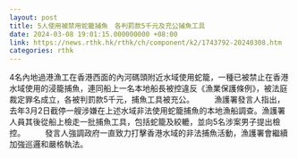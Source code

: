 ```yaml
---
layout: post
title: 5人使用被禁用蛇籠捕魚　各判罰款5千元及充公捕魚工具
date: 2024-03-08 19:01:15.000000000 +08:00
link: https://news.rthk.hk/rthk/ch/component/k2/1743792-20240308.htm
categories: rthk
---
```


4名內地過港漁工在香港西面的內河碼頭附近水域使用蛇籠，一種已被禁止在香港水域使用的浸籠捕魚，連同船上一名本地船長被控違反《漁業保護條例》，被法庭裁定罪名成立，各被判罰款5千元，捕魚工具被充公。
　　 
漁護署發言人指出，去年3月2日截停一艘涉嫌在上述水域非法使用蛇籠捕魚的本地漁船調查。漁護署人員其後從船上檢走一批捕魚工具，包括蛇籠及絞轆，並向5名涉案男子提出檢控。
　　 
發言人強調政府一直致力打擊香港水域的非法捕魚活動，漁護署會繼續加強巡邏和嚴格執法。
